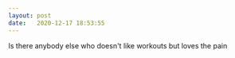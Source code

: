 ```yaml
---
layout: post
date:   2020-12-17 18:53:55
---
```


Is there anybody else who doesn't like workouts but loves the pain
